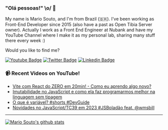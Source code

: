 ### "Olá pessoas!" \o/ 👋

My name is Mario Souto, and I'm from Brazil (🇧🇷). I've been working as Front-End Developer since 2015 (also have a past as Open Tibia Server owner). Actually I work as a Front End Engineer at Nubank and have my YouTube Channel where I make it as my personal lab, sharing many stuff there every week :)

Would you like to find me?

[![Youtube Badge](https://img.shields.io/badge/-Youtube-FF0000?style=flat-square&labelColor=FF0000&logo=youtube&logoColor=white&link=https://youtube.com/c/DevSoutinho)](https://youtube.com/c/DevSoutinho)
[![Twitter Badge](https://img.shields.io/badge/-Twitter-1ca0f1?style=flat-square&labelColor=1ca0f1&logo=twitter&logoColor=white&link=https://twitter.com/omariosouto)](https://twitter.com/omariosouto)
[![Linkedin Badge](https://img.shields.io/badge/-LinkedIn-blue?style=flat-square&logo=Linkedin&logoColor=white&link=https://www.linkedin.com/in/omariosouto)](https://www.linkedin.com/in/omariosouto)

### 📹 Recent Videos on YouTube!

<!-- YOUTUBE:START -->
- [Vite com React do ZERO em 20min! - Como eu aprendo algo novo?](https://www.youtube.com/watch?v=Q0z_uK9Egt0)
- [Imutabilidade no JavaScript e como ela faz programarmos melhor na linguagem sem tipagem](https://www.youtube.com/watch?v=V0itE71YZdo)
- [O que é variável? #shorts #DevGuide](https://www.youtube.com/watch?v=3ZQmfyGyrew)
- [Novidades no JavaScript/TC39 em 2023 #JSBoladão feat. @wmsbill](https://www.youtube.com/watch?v=PMZtjiAlVsk)
<!-- YOUTUBE:END -->

____


[![Mario Souto's github stats](https://github-readme-stats.vercel.app/api?username=omariosouto&theme=dark&show_icons=true&count_private=true)](https://github.com/omariosouto)
